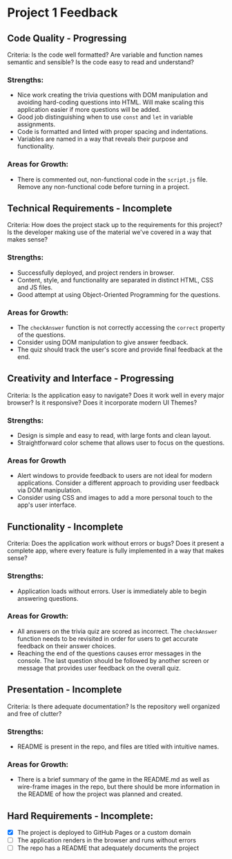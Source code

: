# Project 1 Feedback

## Code Quality - Progressing

Criteria: Is the code well formatted? Are variable and function names semantic and sensible? Is the code easy to read and understand?

### Strengths:

-   Nice work creating the trivia questions with DOM manipulation and avoiding hard-coding questions into HTML. Will make scaling this application easier if more questions will be added.
-   Good job distinguishing when to use `const` and `let` in variable assignments.
-   Code is formatted and linted with proper spacing and indentations.
- Variables are named in a way that reveals their purpose and functionality.

### Areas for Growth:

-   There is commented out, non-functional code in the `script.js` file. Remove any non-functional code before turning in a project.

## Technical Requirements - Incomplete

Criteria: How does the project stack up to the requirements for this project? Is the developer making use of the material we've covered in a way that makes sense?

### Strengths:

-   Successfully deployed, and project renders in browser.
-   Content, style, and functionality are separated in distinct HTML, CSS and JS files.
-   Good attempt at using Object-Oriented Programming for the questions. 

### Areas for Growth:

-   The `checkAnswer` function is not correctly accessing the `correct` property of the questions. 
-   Consider using DOM manipulation to give answer feedback. 
-   The quiz should track the user's score and provide final feedback at the end. 

## Creativity and Interface - Progressing

Criteria: Is the application easy to navigate? Does it work well in every major browser? Is it responsive? Does it incorporate modern UI Themes?

### Strengths:

-   Design is simple and easy to read, with large fonts and clean layout.
-   Straightforward color scheme that allows user to focus on the questions.

### Areas for Growth

-   Alert windows to provide feedback to users are not ideal for modern applications. Consider a different approach to providing user feedback via DOM manipulation.
-   Consider using CSS and images to add a more personal touch to the app's user interface.

## Functionality - Incomplete

Criteria: Does the application work without errors or bugs? Does it present a complete app, where every feature is fully implemented in a way that makes sense?

### Strengths: 

- Application loads without errors. User is immediately able to begin answering questions.

### Areas for Growth: 

-   All answers on the trivia quiz are scored as incorrect. The `checkAnswer` function needs to be revisited in order for users to get accurate feedback on their answer choices.
-   Reaching the end of the questions causes error messages in the console. The last question should be followed by another screen or message that provides user feedback on the overall quiz.

## Presentation - Incomplete

Criteria: Is there adequate documentation? Is the repository well organized and free of clutter?

### Strengths:

-   README is present in the repo, and files are titled with intuitive names.

### Areas for Growth:

-   There is a brief summary of the game in the README.md as well as wire-frame images in the repo, but there should be more information in the README of how the project was planned and created.

## Hard Requirements - Incomplete: 

- [x] The project is deployed to GitHub Pages or a custom domain
- [ ] The application renders in the browser and runs without errors
- [ ] The repo has a README that adequately documents the project
